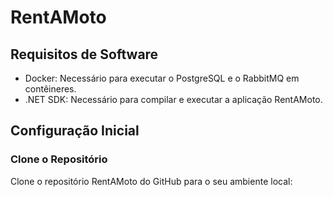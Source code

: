 # RentAMoto

## Requisitos de Software
- Docker: Necessário para executar o PostgreSQL e o RabbitMQ em contêineres.
- .NET SDK: Necessário para compilar e executar a aplicação RentAMoto.

## Configuração Inicial

### Clone o Repositório
Clone o repositório RentAMoto do GitHub para o seu ambiente local:
